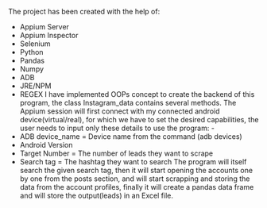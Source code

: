 The project has been created with the help of:
-	Appium Server
-	Appium Inspector
-	Selenium
-	Python
-	Pandas
-	Numpy
-	ADB
-	JRE/NPM
-	REGEX
I have implemented OOPs concept to create the backend of this program, the class Instagram_data contains several methods. The Appium session will first connect with my connected android device(virtual/real), for which we have to set the desired capabilities, the user needs to input only these details to use the program: -
-	ADB device_name = Device name from the command (adb devices)
-	Android Version
-	Target Number = The number of leads they want to scrape
-	Search tag = The hashtag they want to search
The program will itself search the given search tag, then it will start opening the accounts one by one from the posts section, and will start scrapping and storing the data from the account profiles, finally it will create a pandas data frame and will store the output(leads) in an Excel file.
